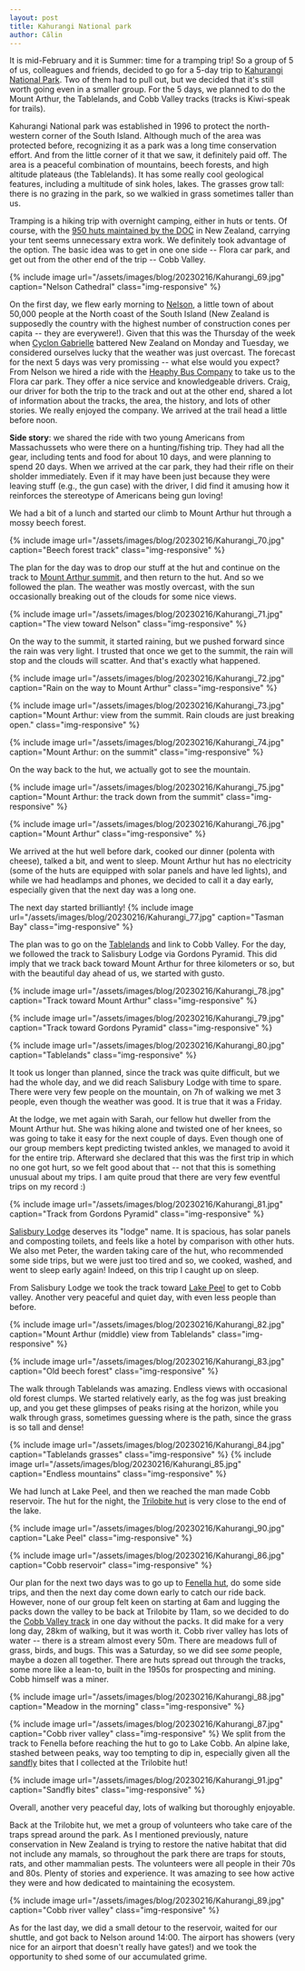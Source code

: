 ```yaml
---
layout: post
title: Kahurangi National park
author: Călin
---
```


It is mid-February and it is Summer: time for a tramping trip! So a group of 5 of us, colleagues and friends, decided to go for a 5-day trip to [Kahurangi National Park](https://www.doc.govt.nz/parks-and-recreation/places-to-go/nelson-tasman/places/kahurangi-national-park/?tab-id=50578). Two of them had to pull out, but we decided that it's still worth going even in a smaller group. For the 5 days, we planned to do the Mount Arthur, the Tablelands, and Cobb Valley tracks (tracks is Kiwi-speak for trails).

Kahurangi National park was established in 1996 to protect the north-western corner of the South Island. Although much of the area was protected before, recognizing it as a park was a long time conservation effort. And from the little corner of it that we saw, it definitely paid off.  The area is a peaceful combination of mountains, beech forests, and high altitude plateaus (the Tablelands). It has some really cool geological features, including a multitude of sink holes, lakes. The grasses grow tall: there is no grazing in the park, so we walkied in grass sometimes taller than us.

Tramping is a hiking trip with overnight camping, either in huts or tents. Of course, with the [950 huts maintained by the DOC](https://www.doc.govt.nz/parks-and-recreation/places-to-stay/stay-in-a-hut/about-doc-huts/) in New Zealand, carrying your tent seems unnecessary extra work. We definitely took advantage of the option. The basic idea was to get in one one side -- Flora car park, and get out from the other end of the trip -- Cobb Valley.

{% include image url="/assets/images/blog/20230216/Kahurangi_69.jpg" 
     caption="Nelson Cathedral"
     class="img-responsive" 
%}

On the first day, we flew early morning to [Nelson](https://en.wikipedia.org/wiki/Nelson,_New_Zealand), a little town of about 50,000 people at the North coast of the South Island (New Zealand is supposedly the country with the highest number of construction cones per capita -- they are everywere!). Given that this was the Thursday of the week when [Cyclon Gabrielle](https://www.rnz.co.nz/news/national/484213/widespread-damage-cyclone-gabrielle-in-pictures) battered New Zealand on Monday and Tuesday, we considered ourselves lucky that the weather was just overcast. The forecast for the next 5 days was very promissing -- what else would you expect? From Nelson we hired a ride with the [Heaphy Bus Company](https://theheaphybus.co.nz) to take us to the Flora car park. They offer a nice service and knowledgeable drivers. Craig, our driver for both the trip to the track and out at the other end, shared a lot of information about the tracks, the area, the history, and lots of other stories. We really enjoyed the company. We arrived at the trail head a little before noon.

**Side story**: we shared the ride with two young Americans from Massachussets who were there on a hunting/fishing trip. They had all the gear, including tents and food for about 10 days, and were planning to spend 20 days. When we arrived at the car park, they had their rifle on their sholder immediately. Even if it may have been just because they were leaving stuff (e.g., the gun case) with the driver, I did find it amusing how it reinforces the stereotype of Americans being gun loving!

We had a bit of a lunch and started our climb to Mount Arthur hut through a mossy beech forest.

{% include image url="/assets/images/blog/20230216/Kahurangi_70.jpg" 
     caption="Beech forest track"
     class="img-responsive" 
%}

The plan for the day was to drop our stuff at the hut and continue on the track to [Mount Arthur summit](https://www.doc.govt.nz/parks-and-recreation/places-to-go/nelson-tasman/places/kahurangi-national-park/things-to-do/tracks/mount-arthur-summit/), and then return to the hut. And so we followed the plan. The weather was mostly overcast, with the sun occasionally breaking out of the clouds for some nice views.

{% include image url="/assets/images/blog/20230216/Kahurangi_71.jpg" 
     caption="The view toward Nelson"
     class="img-responsive" 
%}

On the way to the summit, it started raining, but we pushed forward since the rain was very light. I trusted that once we get to the summit, the rain will stop and the clouds will scatter. And that's exactly what happened.

{% include image url="/assets/images/blog/20230216/Kahurangi_72.jpg" 
     caption="Rain on the way to Mount Arthur"
     class="img-responsive" 
%}

{% include image url="/assets/images/blog/20230216/Kahurangi_73.jpg" 
     caption="Mount Arthur: view from the summit. Rain clouds are just breaking open."
     class="img-responsive" 
%}

{% include image url="/assets/images/blog/20230216/Kahurangi_74.jpg" 
     caption="Mount Arthur: on the summit"
     class="img-responsive" 
%}

On the way back to the hut, we actually got to see the mountain.

{% include image url="/assets/images/blog/20230216/Kahurangi_75.jpg" 
     caption="Mount Arthur: the track down from the summit"
     class="img-responsive" 
%}

{% include image url="/assets/images/blog/20230216/Kahurangi_76.jpg" 
     caption="Mount Arthur"
     class="img-responsive" 
%}

We arrived at the hut well before dark, cooked our dinner (polenta with cheese), talked a bit, and went to sleep. Mount Arthur hut has no electricity (some of the huts are equipped with solar panels and have led lights), and while we had headlamps and phones, we decided to call it a day early, especially given that the next day was a long one.

The next day started brilliantly! 
{% include image url="/assets/images/blog/20230216/Kahurangi_77.jpg" 
     caption="Tasman Bay"
     class="img-responsive" 
%}

The plan was to go on the [Tablelands](https://www.doc.govt.nz/parks-and-recreation/places-to-go/nelson-tasman/places/kahurangi-national-park/things-to-do/tracks/tableland-circuit/) and link to Cobb Valley. For the day, we followed the track to Salisbury Lodge via Gordons Pyramid. This did imply that we track back toward Mount Arthur for three kilometers or so, but with the beautiful day ahead of us, we started with gusto.

{% include image url="/assets/images/blog/20230216/Kahurangi_78.jpg" 
     caption="Track toward Mount Arthur"
     class="img-responsive" 
%}

{% include image url="/assets/images/blog/20230216/Kahurangi_79.jpg" 
     caption="Track toward Gordons Pyramid"
     class="img-responsive" 
%}

{% include image url="/assets/images/blog/20230216/Kahurangi_80.jpg" 
     caption="Tablelands"
     class="img-responsive" 
%}

It took us longer than planned, since the track was quite difficult, but we had the whole day, and we did reach Salisbury Lodge with time to spare. There were very few people on the mountain, on 7h of walking we met 3 people, even though the weather was good. It is true that it was a Friday.

At the lodge, we met again with Sarah, our fellow hut dweller from the Mount Arthur hut. She was hiking alone and twisted one of her knees, so was going to take it easy for the next couple of days. Even though one of our group members kept predicting twisted ankles, we managed to avoid it for the entire trip. Afterward she declared that this was the first trip in which no one got hurt, so we felt good about that -- not that this is something unusual about my trips. I am quite proud that there are very few eventful trips on my record :)

{% include image url="/assets/images/blog/20230216/Kahurangi_81.jpg" 
     caption="Track from Gordons Pyramid"
     class="img-responsive" 
%}

[Salisbury Lodge](https://www.doc.govt.nz/parks-and-recreation/places-to-go/nelson-tasman/places/kahurangi-national-park/things-to-do/huts/salisbury-lodge/) deserves its "lodge" name. It is spacious, has solar panels and composting toilets, and feels like a hotel by comparison with other huts. We also met Peter, the warden taking care of the hut, who recommended some side trips, but we were just too tired and so, we cooked, washed, and went to sleep early again! Indeed, on this trip I caught up on sleep.

From Salisbury Lodge we took the track toward [Lake Peel](https://www.doc.govt.nz/parks-and-recreation/places-to-go/nelson-tasman/places/kahurangi-national-park/things-to-do/tracks/lake-peel-tracks/) to get to Cobb valley. Another very peaceful and quiet day, with even less people than before.

{% include image url="/assets/images/blog/20230216/Kahurangi_82.jpg" 
     caption="Mount Arthur (middle) view from Tablelands"
     class="img-responsive" 
%}

{% include image url="/assets/images/blog/20230216/Kahurangi_83.jpg" 
     caption="Old beech forest"
     class="img-responsive" 
%}

The walk through Tablelands was amazing. Endless views with occasional old forest clumps. We started relatively early, as the fog was just breaking up, and you get these glimpses of peaks rising at the horizon, while you walk through grass, sometimes guessing where is the path, since the grass is so tall and dense!

{% include image url="/assets/images/blog/20230216/Kahurangi_84.jpg" 
     caption="Tablelands grasses"
     class="img-responsive" 
%}
{% include image url="/assets/images/blog/20230216/Kahurangi_85.jpg" 
     caption="Endless mountains"
     class="img-responsive" 
%}

We had lunch at Lake Peel, and then we reached the man made Cobb reservoir. The hut for the night, the [Trilobite hut](https://www.doc.govt.nz/parks-and-recreation/places-to-go/nelson-tasman/places/kahurangi-national-park/things-to-do/huts/trilobite-hut/) is very close to the end of the lake.

{% include image url="/assets/images/blog/20230216/Kahurangi_90.jpg" 
     caption="Lake Peel"
     class="img-responsive" 
%}

{% include image url="/assets/images/blog/20230216/Kahurangi_86.jpg" 
     caption="Cobb reservoir"
     class="img-responsive" 
%}


Our plan for the next two days was to go up to [Fenella hut](https://www.doc.govt.nz/parks-and-recreation/places-to-go/nelson-tasman/places/kahurangi-national-park/things-to-do/huts/fenella-hut/), do some side trips, and then the next day come down early to catch our ride back. However, none of our group felt keen on starting at 6am and lugging the packs down the valley to be back at Trilobite by 11am, so we decided to do the [Cobb Valley track](https://www.doc.govt.nz/parks-and-recreation/places-to-go/nelson-tasman/places/kahurangi-national-park/things-to-do/tracks/cobb-valley-tracks/) in one day without the packs. It did make for a very long day, 28km of walking, but it was worth it. Cobb river valley has lots of water -- there is a stream almost every 50m. There are meadows full of grass, birds, and bugs.  This was a Saturday, so we did see _some_ people, maybe a dozen all together. There are huts spread out through the tracks, some more like a lean-to, built in the 1950s for prospecting and mining. Cobb himself was a miner. 

{% include image url="/assets/images/blog/20230216/Kahurangi_88.jpg" 
     caption="Meadow in the morning"
     class="img-responsive" 
%}

{% include image url="/assets/images/blog/20230216/Kahurangi_87.jpg" 
     caption="Cobb river valley"
     class="img-responsive" 
%}
We split from the track to Fenella before reaching the hut to go to Lake Cobb. An alpine lake, stashed between peaks, way too tempting to dip in, especially given all the [sandfly](https://www.health.govt.nz/your-health/healthy-living/environmental-health/pests-and-insects/sandflies) bites that I collected at the Trilobite hut!

{% include image url="/assets/images/blog/20230216/Kahurangi_91.jpg" 
     caption="Sandfly bites"
     class="img-responsive" 
%}

Overall, another very peaceful day, lots of walking but thoroughly enjoyable.

Back at the Trilobite hut, we met a group of volunteers who take care of the traps spread around the park. As I mentioned previously, nature conservation in New Zealand is trying to restore the native habitat that did not include any mamals, so throughout the park there are traps for stouts, rats, and other mammalian pests.  The volunteers were all people in their 70s and 80s. Plenty of stories and experience. It was amazing to see how active they were and how dedicated to maintaining the ecosystem.


{% include image url="/assets/images/blog/20230216/Kahurangi_89.jpg" 
     caption="Cobb river valley"
     class="img-responsive" 
%}

As for the last day, we did a small detour to the reservoir, waited for our shuttle, and got back to Nelson around 14:00. The airport has showers (very nice for an airport that doesn't really have gates!) and we took the opportunity to shed some of our accumulated grime.





